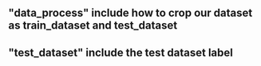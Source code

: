 ## "data_process" include how to crop our dataset as train_dataset and test_dataset
## "test_dataset" include the test dataset label
